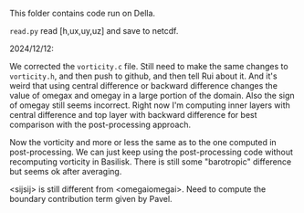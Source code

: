 This folder contains code run on Della.

`read.py` read [h,ux,uy,uz] and save to netcdf.

2024/12/12:

We corrected the `vorticity.c` file. 
Still need to make the same changes to `vorticity.h`, and then push to github, and then tell Rui about it. And it's weird that using central difference or backward difference changes the value of omegax and omegay in a large portion of the domain. Also the sign of omegay still seems incorrect. Right now I'm computing inner layers with central difference and top layer with backward difference for best comparison with the post-processing approach. 

Now the vorticity and more or less the same as to the one computed in post-processing. We can just keep using the post-processing code without recomputing vorticity in Basilisk. There is still some "barotropic" difference but seems ok after averaging.

\<sijsij> is still different from \<omegaiomegai>. Need to compute the boundary contribution term given by Pavel.